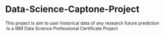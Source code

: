 # Data-Science-Captone-Project
This project is aim to user historical data of any research future prediction .Is a IBM Data Science Professional Certificate Project
